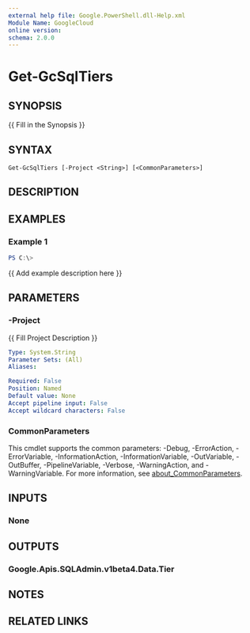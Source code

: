 ```yaml
---
external help file: Google.PowerShell.dll-Help.xml
Module Name: GoogleCloud
online version:
schema: 2.0.0
---
```


# Get-GcSqlTiers

## SYNOPSIS
{{ Fill in the Synopsis }}

## SYNTAX

```
Get-GcSqlTiers [-Project <String>] [<CommonParameters>]
```

## DESCRIPTION


## EXAMPLES

### Example 1
```powershell
PS C:\> 
```

{{ Add example description here }}

## PARAMETERS

### -Project
{{ Fill Project Description }}

```yaml
Type: System.String
Parameter Sets: (All)
Aliases:

Required: False
Position: Named
Default value: None
Accept pipeline input: False
Accept wildcard characters: False
```

### CommonParameters
This cmdlet supports the common parameters: -Debug, -ErrorAction, -ErrorVariable, -InformationAction, -InformationVariable, -OutVariable, -OutBuffer, -PipelineVariable, -Verbose, -WarningAction, and -WarningVariable. For more information, see [about_CommonParameters](http://go.microsoft.com/fwlink/?LinkID=113216).

## INPUTS

### None

## OUTPUTS

### Google.Apis.SQLAdmin.v1beta4.Data.Tier

## NOTES

## RELATED LINKS

